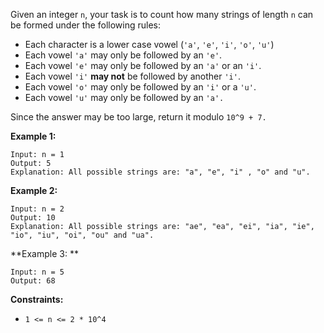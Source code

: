 Given an integer `n`, your task is to count how many strings of length `n` can
be formed under the following rules:

  * Each character is a lower case vowel (`'a'`, `'e'`, `'i'`, `'o'`, `'u'`)
  * Each vowel `'a'` may only be followed by an `'e'`.
  * Each vowel `'e'` may only be followed by an `'a'` or an `'i'`.
  * Each vowel `'i'` **may not** be followed by another `'i'`.
  * Each vowel `'o'` may only be followed by an `'i'` or a `'u'`.
  * Each vowel `'u'` may only be followed by an `'a'.`

Since the answer may be too large, return it modulo `10^9 + 7.`



**Example 1:**

    
    
    Input: n = 1
    Output: 5
    Explanation: All possible strings are: "a", "e", "i" , "o" and "u".
    

**Example 2:**

    
    
    Input: n = 2
    Output: 10
    Explanation: All possible strings are: "ae", "ea", "ei", "ia", "ie", "io", "iu", "oi", "ou" and "ua".
    

**Example 3:  **

    
    
    Input: n = 5
    Output: 68



**Constraints:**

  * `1 <= n <= 2 * 10^4`

